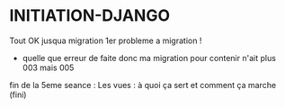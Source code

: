 # INITIATION-DJANGO
Tout OK jusqua migration
1er probleme a migration ! 
- quelle que erreur de faite donc ma migration pour contenir n'ait plus 003 mais 005

fin de la 5eme seance :
Les vues : à quoi ça sert et comment ça marche (fini)
